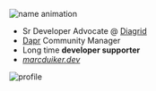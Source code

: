 ![name animation](../../images/marcduiker_name_anim_x400.gif)

- Sr Developer Advocate @ [Diagrid](https://www.diagrid.io/)
- [Dapr](https://dapr.io/) Community Manager
- Long time **developer supporter**
- [*marcduiker.dev*](https://marcduiker.dev)

![profile](../../images/marcduiker_dapr_rainbow_eyes.gif)